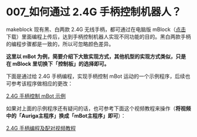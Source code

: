 # 007\_如何通过 2.4G 手柄控制机器人？

makeblock 现有黑、白两款 2.4G 无线手柄，都可通过在电脑版 mBlock（[点击](http://www.mblock.cc/zh-home/software/mblock/mblock3/)下载）里面编程上传后，达到手柄控制机器人实现不同功能的目的。黑白两款手柄的编程步骤都是一致的，所以可忽略颜色差异。

**这里以 mBot 为例，简要介绍下大致实现方式，其他机型的实现方式类似，只是在 mBlock 里切换下「控制板」的选择即可。**

下面是通过给 2.4G 手柄编程，实现手柄控制 mBot 运动的一个示例程序，后续也可参考该程序做相应的更改：

 [2.4G 手柄控制 mBot 示例](http://download.makeblock.com/mblock/docs/wuxian_shoubing_shuoming_zh.pdf)

如果对上面的示例程序还有疑问的话，也可参考下面这个视频教程来操作（**将视频中的「Auriga主程序」换成「mBot主程序」即可**）：

 [2.4G 手柄编程及配对视频教程](https://www.bilibili.com/video/av9827806/?from=search&seid=16114891490856310388)

